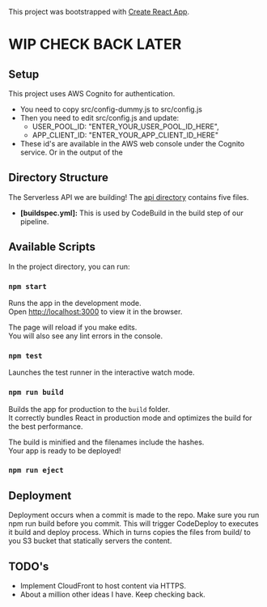This project was bootstrapped with [Create React App](https://github.com/facebookincubator/create-react-app).

# WIP CHECK BACK LATER

## Setup

This project uses AWS Cognito for authentication.
- You need to copy src/config-dummy.js to src/config.js
- Then you need to edit src/config.js and update:
  - USER_POOL_ID: "ENTER_YOUR_USER_POOL_ID_HERE",
  - APP_CLIENT_ID: "ENTER_YOUR_APP_CLIENT_ID_HERE"
- These id's are available in the AWS web console under the Cognito service.
Or in the output of the

## Directory Structure
The Serverless API we are building! The [api directory](api/) contains five files.

- **[buildspec.yml]:** This is used by CodeBuild in the build step of our pipeline.

## Available Scripts

In the project directory, you can run:

### `npm start`

Runs the app in the development mode.<br>
Open [http://localhost:3000](http://localhost:3000) to view it in the browser.

The page will reload if you make edits.<br>
You will also see any lint errors in the console.

### `npm test`

Launches the test runner in the interactive watch mode.<br>

### `npm run build`

Builds the app for production to the `build` folder.<br>
It correctly bundles React in production mode and optimizes the build for the best performance.

The build is minified and the filenames include the hashes.<br>
Your app is ready to be deployed!

### `npm run eject`

## Deployment

Deployment occurs when a commit is made to the repo. Make sure you run npm run build before you commit.
This will trigger CodeDeploy to executes it build and deploy process. Which in turns copies the files from build/ to you S3 bucket that statically servers the content.

## TODO's

- Implement CloudFront to host content via HTTPS.
- About a million other ideas I have. Keep checking back.
